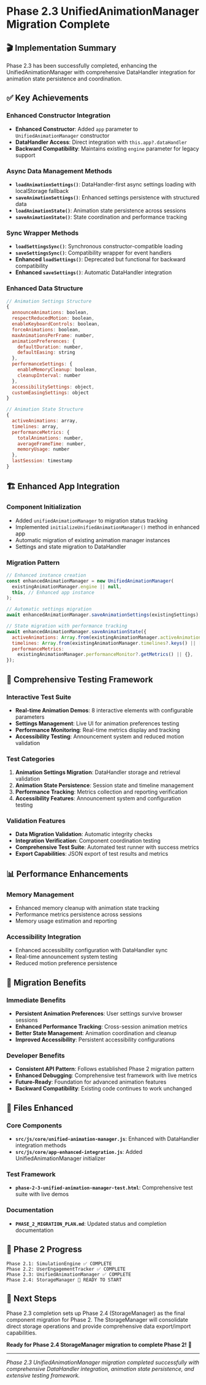 # Phase 2.3 UnifiedAnimationManager Migration Complete

## 🎬 Implementation Summary

Phase 2.3 has been successfully completed, enhancing the UnifiedAnimationManager with comprehensive DataHandler integration for animation state persistence and coordination.

## ✅ Key Achievements

### Enhanced Constructor Integration

- **Enhanced Constructor**: Added `app` parameter to `UnifiedAnimationManager` constructor
- **DataHandler Access**: Direct integration with `this.app?.dataHandler`
- **Backward Compatibility**: Maintains existing `engine` parameter for legacy support

### Async Data Management Methods

- **`loadAnimationSettings()`**: DataHandler-first async settings loading with localStorage fallback
- **`saveAnimationSettings()`**: Enhanced settings persistence with structured data
- **`loadAnimationState()`**: Animation state persistence across sessions
- **`saveAnimationState()`**: State coordination and performance tracking

### Sync Wrapper Methods

- **`loadSettingsSync()`**: Synchronous constructor-compatible loading
- **`saveSettingsSync()`**: Compatibility wrapper for event handlers
- **Enhanced `loadSettings()`**: Deprecated but functional for backward compatibility
- **Enhanced `saveSettings()`**: Automatic DataHandler integration

### Enhanced Data Structure

```javascript
// Animation Settings Structure
{
  announceAnimations: boolean,
  respectReducedMotion: boolean,
  enableKeyboardControls: boolean,
  forceAnimations: boolean,
  maxAnimationsPerFrame: number,
  animationPreferences: {
    defaultDuration: number,
    defaultEasing: string
  },
  performanceSettings: {
    enableMemoryCleanup: boolean,
    cleanupInterval: number
  },
  accessibilitySettings: object,
  customEasingSettings: object
}

// Animation State Structure
{
  activeAnimations: array,
  timelines: array,
  performanceMetrics: {
    totalAnimations: number,
    averageFrameTime: number,
    memoryUsage: number
  },
  lastSession: timestamp
}
```

## 🏗️ Enhanced App Integration

### Component Initialization

- Added `unifiedAnimationManager` to migration status tracking
- Implemented `initializeUnifiedAnimationManager()` method in enhanced app
- Automatic migration of existing animation manager instances
- Settings and state migration to DataHandler

### Migration Pattern

```javascript
// Enhanced instance creation
const enhancedAnimationManager = new UnifiedAnimationManager(
  existingAnimationManager.engine || null,
  this, // Enhanced app instance
);

// Automatic settings migration
await enhancedAnimationManager.saveAnimationSettings(existingSettings);

// State migration with performance tracking
await enhancedAnimationManager.saveAnimationState({
  activeAnimations: Array.from(existingAnimationManager.activeAnimations || []),
  timelines: Array.from(existingAnimationManager.timelines?.keys() || []),
  performanceMetrics:
    existingAnimationManager.performanceMonitor?.getMetrics() || {},
});
```

## 🧪 Comprehensive Testing Framework

### Interactive Test Suite

- **Real-time Animation Demos**: 8 interactive elements with configurable parameters
- **Settings Management**: Live UI for animation preferences testing
- **Performance Monitoring**: Real-time metrics display and tracking
- **Accessibility Testing**: Announcement system and reduced motion validation

### Test Categories

1. **Animation Settings Migration**: DataHandler storage and retrieval validation
2. **Animation State Persistence**: Session state and timeline management
3. **Performance Tracking**: Metrics collection and reporting verification
4. **Accessibility Features**: Announcement system and configuration testing

### Validation Features

- **Data Migration Validation**: Automatic integrity checks
- **Integration Verification**: Component coordination testing
- **Comprehensive Test Suite**: Automated test runner with success metrics
- **Export Capabilities**: JSON export of test results and metrics

## 📊 Performance Enhancements

### Memory Management

- Enhanced memory cleanup with animation state tracking
- Performance metrics persistence across sessions
- Memory usage estimation and reporting

### Accessibility Integration

- Enhanced accessibility configuration with DataHandler sync
- Real-time announcement system testing
- Reduced motion preference persistence

## 🔄 Migration Benefits

### Immediate Benefits

- **Persistent Animation Preferences**: User settings survive browser sessions
- **Enhanced Performance Tracking**: Cross-session animation metrics
- **Better State Management**: Animation coordination and cleanup
- **Improved Accessibility**: Persistent accessibility configurations

### Developer Benefits

- **Consistent API Pattern**: Follows established Phase 2 migration pattern
- **Enhanced Debugging**: Comprehensive test framework with live metrics
- **Future-Ready**: Foundation for advanced animation features
- **Backward Compatibility**: Existing code continues to work unchanged

## 📁 Files Enhanced

### Core Components

- **`src/js/core/unified-animation-manager.js`**: Enhanced with DataHandler integration methods
- **`src/js/core/app-enhanced-integration.js`**: Added UnifiedAnimationManager initializer

### Test Framework

- **`phase-2-3-unified-animation-manager-test.html`**: Comprehensive test suite with live demos

### Documentation

- **`PHASE_2_MIGRATION_PLAN.md`**: Updated status and completion documentation

## 🎯 Phase 2 Progress

```
Phase 2.1: SimulationEngine ✅ COMPLETE
Phase 2.2: UserEngagementTracker ✅ COMPLETE
Phase 2.3: UnifiedAnimationManager ✅ COMPLETE
Phase 2.4: StorageManager 🔄 READY TO START
```

## 🚀 Next Steps

Phase 2.3 completion sets up Phase 2.4 (StorageManager) as the final component migration for Phase 2. The StorageManager will consolidate direct storage operations and provide comprehensive data export/import capabilities.

**Ready for Phase 2.4 StorageManager migration to complete Phase 2!** 🎯

---

_Phase 2.3 UnifiedAnimationManager migration completed successfully with comprehensive DataHandler integration, animation state persistence, and extensive testing framework._

